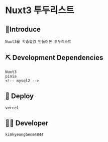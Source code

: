 # Nuxt3 투두리스트

## 🔎Introduce

    Nuxt3를 학습할겸 만들어본 투두리스트

## ⛏ Development Dependencies

    Nuxt3
    pinia
    <!-- mysql2 -->

## 🚀 Deploy

    vercel

## 👨‍💻 Developer

    kimkyeongbeom4844
